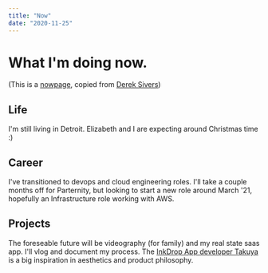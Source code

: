 ```yaml
---
title: "Now"
date: "2020-11-25"
---
```


# What I'm doing now.

(This is a [nowpage](https://nownownow.com/about), copied from [Derek Sivers](https://sive.rs/now))

## Life

I'm still living in Detroit. Elizabeth and I are expecting around Christmas time :)

## Career

I've transitioned to devops and cloud engineering roles. I'll take a couple months off for Parternity, but looking to start a new role around March '21, hopefully an Infrastructure role working with AWS.

## Projects

The foreseable future will be videography (for family) and my real state saas app. I'll vlog and document my process. The [InkDrop App developer Takuya](https://blog.inkdrop.info/how-ive-attracted-the-first-500-paid-users-for-my-saas-that-costs-5-mo-7a5b94b8e820) is a big inspiration in aesthetics and product philosophy.
